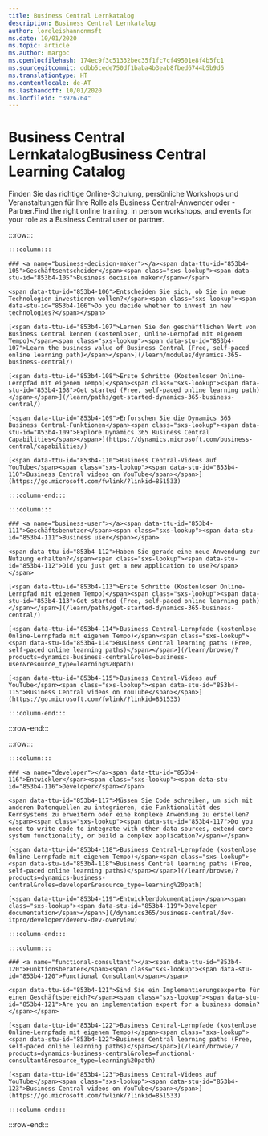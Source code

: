 ```yaml
---
title: Business Central Lernkatalog
description: Business Central Lernkatalog
author: loreleishannonmsft
ms.date: 10/01/2020
ms.topic: article
ms.author: margoc
ms.openlocfilehash: 174ec9f3c51332bec35f1fc7cf49501e8f4b5fc1
ms.sourcegitcommit: ddbb5cede750df1baba4b3eab8fbed6744b5b9d6
ms.translationtype: HT
ms.contentlocale: de-AT
ms.lasthandoff: 10/01/2020
ms.locfileid: "3926764"
---
```

# <a name="business-central-learning-catalog"></a><span data-ttu-id="853b4-103">Business Central Lernkatalog</span><span class="sxs-lookup"><span data-stu-id="853b4-103">Business Central Learning Catalog</span></span>

<span data-ttu-id="853b4-104">Finden Sie das richtige Online-Schulung, persönliche Workshops und Veranstaltungen für Ihre Rolle als Business Central-Anwender oder -Partner.</span><span class="sxs-lookup"><span data-stu-id="853b4-104">Find the right online training, in person workshops, and events for your role as a Business Central user or partner.</span></span>

:::row:::

    :::column:::

    ### <a name="business-decision-maker"></a><span data-ttu-id="853b4-105">Geschäftsentscheider</span><span class="sxs-lookup"><span data-stu-id="853b4-105">Business decision maker</span></span>

    <span data-ttu-id="853b4-106">Entscheiden Sie sich, ob Sie in neue Technologien investieren wollen?</span><span class="sxs-lookup"><span data-stu-id="853b4-106">Do you decide whether to invest in new technologies?</span></span> 

    [<span data-ttu-id="853b4-107">Lernen Sie den geschäftlichen Wert von Business Central kennen (kostenloser, Online-Lernpfad mit eigenem Tempo)</span><span class="sxs-lookup"><span data-stu-id="853b4-107">Learn the business value of Business Central (Free, self-paced online learning path)</span></span>](/learn/modules/dynamics-365-business-central/)

    [<span data-ttu-id="853b4-108">Erste Schritte (Kostenloser Online-Lernpfad mit eigenem Tempo)</span><span class="sxs-lookup"><span data-stu-id="853b4-108">Get started (Free, self-paced online learning path)</span></span>](/learn/paths/get-started-dynamics-365-business-central/)

    [<span data-ttu-id="853b4-109">Erforschen Sie die Dynamics 365 Business Central-Funktionen</span><span class="sxs-lookup"><span data-stu-id="853b4-109">Explore Dynamics 365 Business Central Capabilities</span></span>](https://dynamics.microsoft.com/business-central/capabilities/)

    [<span data-ttu-id="853b4-110">Business Central-Videos auf YouTube</span><span class="sxs-lookup"><span data-stu-id="853b4-110">Business Central videos on YouTube</span></span>](https://go.microsoft.com/fwlink/?linkid=851533)

    :::column-end:::

    :::column:::

    ### <a name="business-user"></a><span data-ttu-id="853b4-111">Geschäftsbenutzer</span><span class="sxs-lookup"><span data-stu-id="853b4-111">Business user</span></span>

    <span data-ttu-id="853b4-112">Haben Sie gerade eine neue Anwendung zur Nutzung erhalten?</span><span class="sxs-lookup"><span data-stu-id="853b4-112">Did you just get a new application to use?</span></span> 

    [<span data-ttu-id="853b4-113">Erste Schritte (Kostenloser Online-Lernpfad mit eigenem Tempo)</span><span class="sxs-lookup"><span data-stu-id="853b4-113">Get started (Free, self-paced online learning path)</span></span>](/learn/paths/get-started-dynamics-365-business-central/)

    [<span data-ttu-id="853b4-114">Business Central-Lernpfade (kostenlose Online-Lernpfade mit eigenem Tempo)</span><span class="sxs-lookup"><span data-stu-id="853b4-114">Business Central learning paths (Free, self-paced online learning paths)</span></span>](/learn/browse/?products=dynamics-business-central&roles=business-user&resource_type=learning%20path)

    [<span data-ttu-id="853b4-115">Business Central-Videos auf YouTube</span><span class="sxs-lookup"><span data-stu-id="853b4-115">Business Central videos on YouTube</span></span>](https://go.microsoft.com/fwlink/?linkid=851533)

    :::column-end:::

:::row-end:::

:::row:::

    :::column:::

    ### <a name="developer"></a><span data-ttu-id="853b4-116">Entwickler</span><span class="sxs-lookup"><span data-stu-id="853b4-116">Developer</span></span>

    <span data-ttu-id="853b4-117">Müssen Sie Code schreiben, um sich mit anderen Datenquellen zu integrieren, die Funktionalität des Kernsystems zu erweitern oder eine komplexe Anwendung zu erstellen?</span><span class="sxs-lookup"><span data-stu-id="853b4-117">Do you need to write code to integrate with other data sources, extend core system functionality, or build a complex application?</span></span>

    [<span data-ttu-id="853b4-118">Business Central-Lernpfade (kostenlose Online-Lernpfade mit eigenem Tempo)</span><span class="sxs-lookup"><span data-stu-id="853b4-118">Business Central learning paths (Free, self-paced online learning paths)</span></span>](/learn/browse/?products=dynamics-business-central&roles=developer&resource_type=learning%20path)

    [<span data-ttu-id="853b4-119">Entwicklerdokumentation</span><span class="sxs-lookup"><span data-stu-id="853b4-119">Developer documentation</span></span>](/dynamics365/business-central/dev-itpro/developer/devenv-dev-overview)

    :::column-end:::

    :::column:::

    ### <a name="functional-consultant"></a><span data-ttu-id="853b4-120">Funktionsberater</span><span class="sxs-lookup"><span data-stu-id="853b4-120">Functional Consultant</span></span>
    
    <span data-ttu-id="853b4-121">Sind Sie ein Implementierungsexperte für einen Geschäftsbereich?</span><span class="sxs-lookup"><span data-stu-id="853b4-121">Are you an implementation expert for a business domain?</span></span> 

    [<span data-ttu-id="853b4-122">Business Central-Lernpfade (kostenlose Online-Lernpfade mit eigenem Tempo)</span><span class="sxs-lookup"><span data-stu-id="853b4-122">Business Central learning paths (Free, self-paced online learning paths)</span></span>](/learn/browse/?products=dynamics-business-central&roles=functional-consultant&resource_type=learning%20path)

    [<span data-ttu-id="853b4-123">Business Central-Videos auf YouTube</span><span class="sxs-lookup"><span data-stu-id="853b4-123">Business Central videos on YouTube</span></span>](https://go.microsoft.com/fwlink/?linkid=851533)

    :::column-end:::

:::row-end:::
